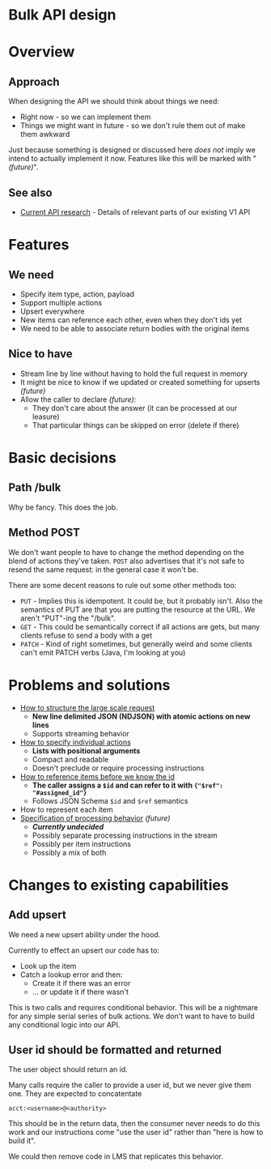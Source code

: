 # Bulk API design

# Overview

## Approach

When designing the API we should think about things we need:

 * Right now - so we can implement them
 * Things we might want in future - so we don't rule them out of make them awkward

Just because something is designed or discussed here _does not_ imply we intend
to actually implement it now. Features like this will be marked with "_(future)_".

## See also

 * [Current API research](research/current-api.md) - Details of relevant parts of our existing V1 API

# Features

## We need

* Specify item type, action, payload
* Support multiple actions
* Upsert everywhere
* New items can reference each other, even when they don't ids yet
* We need to be able to associate return bodies with the original items
 
## Nice to have


* Stream line by line without having to hold the full request in memory
* It might be nice to know if we updated or created something for upserts _(future)_
* Allow the caller to declare _(future)_:
  * They don't care about the answer (it can be processed at our leasure)
  * That particular things can be skipped on error (delete if there)


# Basic decisions

## Path /bulk

Why be fancy. This does the job.

## Method POST

We don't want people to have to change the method depending on the blend of 
actions they've taken. `POST` also advertises that it's not safe to resend the
same request: in the general case it won't be.

There are some decent reasons to rule out some other methods too:

 * `PUT` - Implies this is idempotent. It could be, but it probably isn't. Also 
   the semantics of PUT are that you are putting the resource at the URL. We
   aren't "PUT"-ing the "/bulk".
 * `GET` - This could be semantically correct if all actions are gets, but many
   clients refuse to send a body with a get
 * `PATCH` - Kind of right sometimes, but generally weird and some clients 
   can't emit PATCH verbs (Java, I'm looking at you)



# Problems and solutions

* [How to structure the large scale request](solutions/global-structuring.md)
  * __New line delimited JSON (NDJSON) with atomic actions on new lines__
  * Supports streaming behavior
* [How to specify individual actions](solutions/individual-actions.md)
  * __Lists with positional arguments__
  * Compact and readable
  * Doesn't preclude or require processing instructions 
* [How to reference items before we know the id](solutions/referencing-items.md)
  * __The caller assigns a `$id` and can refer to it with `{"$ref": "#assigned_id"}`__
  * Follows JSON Schema `$id` and `$ref` semantics
* How to represent each item
* [Specification of processing behavior](solutions/processing-instructions.md) _(future)_
  * ___Currently undecided___
  * Possibly separate processing instructions in the stream
  * Possibly per item instructions
  * Possibly a mix of both
  
  
# Changes to existing capabilities

## Add upsert

We need a new upsert ability under the hood.

Currently to effect an upsert our code has to:

 * Look up the item
 * Catch a lookup error and then:
     * Create it if there was an error
     * ... or update it if there wasn't
     
This is two calls and requires conditional behavior. This will be a nightmare 
for any simple serial series of bulk actions. We don't want to have to build
any conditional logic into our API.

## User id should be formatted and returned

The user object should return an id. 

Many calls require the caller to provide
a user id, but we never give them one. They are expected to concatentate

    acct:<username>@<authority>
    
This should be in the return data, then the consumer never needs to do this
work and our instructions come "use the user id" rather than "here is how to
build it".

We could then remove code in LMS that replicates this behavior.